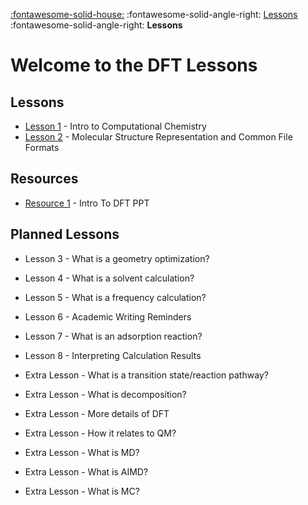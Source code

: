 [:fontawesome-solid-house:](../index.md) :fontawesome-solid-angle-right: [Lessons](index.md) :fontawesome-solid-angle-right: **Lessons**
# Welcome to the DFT Lessons

## Lessons

* [Lesson 1](lesson_1.md) - Intro to Computational Chemistry
* [Lesson 2](lesson_2.md) - Molecular Structure Representation and Common File Formats

## Resources

* [Resource 1](resource_intro_to_dft.md) - Intro To DFT PPT

## Planned Lessons

* Lesson 3 - What is a geometry optimization?
* Lesson 4 - What is a solvent calculation?
* Lesson 5 - What is a frequency calculation?
* Lesson 6 - Academic Writing Reminders
* Lesson 7 - What is an adsorption reaction?
* Lesson 8 - Interpreting Calculation Results

* Extra Lesson - What is a transition state/reaction pathway?
* Extra Lesson - What is decomposition?
* Extra Lesson - More details of DFT
* Extra Lesson - How it relates to QM?
* Extra Lesson - What is MD?
* Extra Lesson - What is AIMD?
* Extra Lesson - What is MC?

